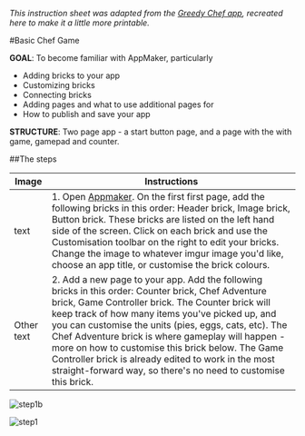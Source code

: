 _This instruction sheet was adapted from the [Greedy Chef app](https://mcbeckster.makes.org/thimble/NTc4NjgzMTM2/chef-adventure-game), recreated here to make it a little more printable._

#Basic Chef Game

**GOAL**: To become familiar with AppMaker, particularly
* Adding bricks to your app
* Customizing bricks
* Connecting bricks
* Adding pages and what to use additional pages for
* How to publish and save your app

**STRUCTURE**: Two page app - a start button page, and a page with the with game, gamepad and counter. 

##The steps

Image | Instructions
----- | ------------
text | 1. Open [Appmaker](https://apps.webmaker.org/designer). On the first first page, add the following bricks in this order: Header brick, Image brick, Button brick. These bricks are listed on the left hand side of the screen. Click on each brick and use the Customisation toolbar on the right to edit your bricks. Change the image to whatever imgur image you'd like, choose an app title, or customise the brick colours.
Other text | 2. Add a new page to your app. Add the following bricks in this order: Counter brick, Chef Adventure brick, Game Controller brick. The Counter brick will keep track of how many items you've picked up, and you can customise the units (pies, eggs, cats, etc). The Chef Adventure brick is where gameplay will happen - more on how to customise this brick below. The Game Controller brick is already edited to work in the most straight-forward way, so there's no need to customise this brick.


![step1b](http://i.imgur.com/EpQEuQw.png)

![step1](http://i.imgur.com/6cDoJ1S.png) 